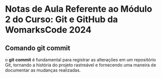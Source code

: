 # Notas de Aula Referente ao Módulo 2 do Curso: Git e GitHub da WomarksCode 2024


## Comando git commit

o **git commit** é fundamental para registrar as alterações em um repositório Git, tornando a história do projeto rastreável e fornecendo uma maneira de documentar as mudanças realizadas.


